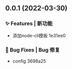 ## 0.0.1 (2022-03-30)


### ✨ Features | 新功能

* 添加node-cli模板 1e31ee0


### 🐛 Bug Fixes | Bug 修复

* config 3698a25





